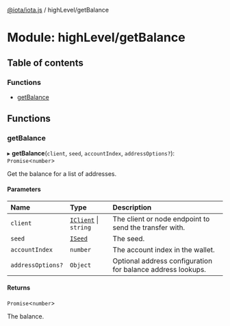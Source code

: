 [@iota/iota.js](../README.md) / highLevel/getBalance

# Module: highLevel/getBalance

## Table of contents

### Functions

- [getBalance](highLevel_getBalance.md#getbalance)

## Functions

### getBalance

▸ **getBalance**(`client`, `seed`, `accountIndex`, `addressOptions?`): `Promise`<`number`\>

Get the balance for a list of addresses.

#### Parameters

| Name | Type | Description |
| :------ | :------ | :------ |
| `client` | [`IClient`](../interfaces/models_IClient.IClient.md) \| `string` | The client or node endpoint to send the transfer with. |
| `seed` | [`ISeed`](../interfaces/models_ISeed.ISeed.md) | The seed. |
| `accountIndex` | `number` | The account index in the wallet. |
| `addressOptions?` | `Object` | Optional address configuration for balance address lookups. |

#### Returns

`Promise`<`number`\>

The balance.
